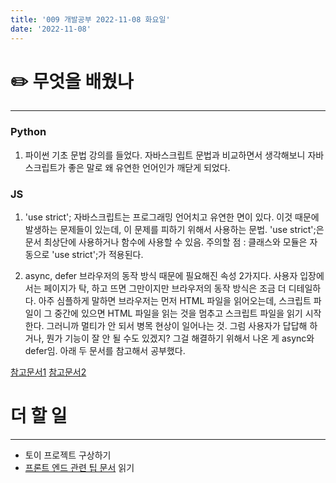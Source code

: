```yaml
---
title: '009 개발공부 2022-11-08 화요일'
date: '2022-11-08'
---
```


# ✏️  무엇을 배웠나
---
### Python
1. 파이썬 기초 문법 강의를 들었다. 자바스크립트 문법과 비교하면서 생각해보니 자바스크립트가 좋은 말로 왜 유연한 언어인가 깨닫게 되었다.

### JS
1. 'use strict';
	자바스크립트는 프로그래밍 언어치고 유연한 면이 있다. 이것 때문에 발생하는 문제들이 있는데, 이 문제를 피하기 위해서 사용하는 문법. 'use strict';은 문서 최상단에 사용하거나 함수에 사용할 수 있음. 주의할 점 : 클래스와 모듈은 자동으로 'use strict';가 적용된다.

2. async, defer
브라우저의 동작 방식 때문에 필요해진 속성 2가지다. 사용자 입장에서는 페이지가 탁, 하고 뜨면 그만이지만 브라우저의 동작 방식은 조금 더 디테일하다. 아주 심플하게 말하면 브라우저는 먼저 HTML 파일을 읽어오는데, 스크립트 파일이 그 중간에 있으면 HTML 파일을 읽는 것을 멈추고 스크립트 파일을 읽기 시작한다. 그러니까 멀티가 안 되서 병목 현상이 일어나는 것. 그럼 사용자가 답답해 하거나, 뭔가 기능이 잘 안 될 수도 있겠지? 그걸 해결하기 위해서 나온 게 async와 defer임. 아래 두 문서를 참고해서 공부했다.

[참고문서1](https://ko.javascript.info/script-async-defer)
[참고문서2](https://poiemaweb.com/js-browser)

# 더 할 일
---
- 토이 프로젝트 구상하기
- [프론트 엔드 관련 팁 문서](https://github.com/Integerous/goQuality-dev-contents/tree/master/4.%20%ED%94%84%EB%A1%A0%ED%8A%B8%EC%97%94%EB%93%9C) 읽기

